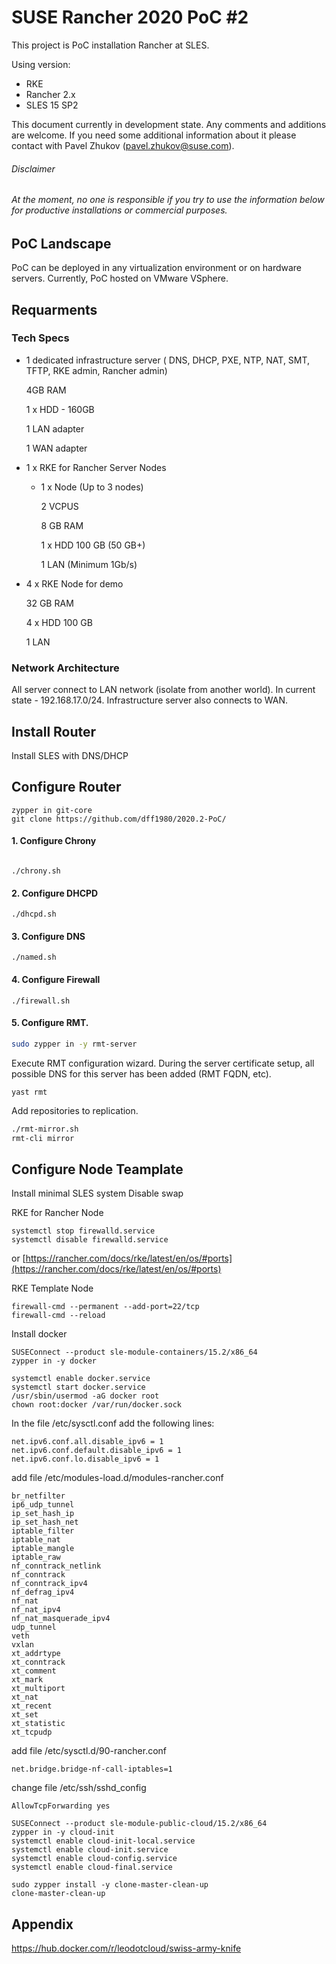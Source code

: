 # SUSE Rancher 2020 PoC #2

This project is PoC installation Rancher at SLES.

Using version:
- RKE
- Rancher 2.x
- SLES 15 SP2

This document currently in development state. Any comments and additions are welcome.
If you need some additional information about it please contact with Pavel Zhukov (pavel.zhukov@suse.com).

###### Disclaimer
###### _At the moment, no one is responsible if you try to use the information below for productive installations or commercial purposes._

## PoC Landscape
PoC can be deployed in any virtualization environment or on hardware servers.
Currently, PoC hosted on VMware VSphere.

## Requarments

### Tech Specs
- 1 dedicated infrastructure server ( DNS, DHCP, PXE, NTP, NAT, SMT, TFTP, RKE admin, Rancher admin)
    
    4GB RAM
    
    1 x HDD - 160GB
    
    1 LAN adapter
    
    1 WAN adapter

- 1 x RKE for Rancher Server Nodes
  
  - 1 x  Node (Up to 3  nodes)
  
     2 VCPUS
     
     8 GB RAM
  
     1 x HDD 100 GB (50 GB+)
  
     1 LAN (Minimum 1Gb/s)
  
- 4 x RKE Node for demo
    
     32 GB RAM
     
     4 x HDD 100 GB
     
     1 LAN

### Network Architecture
All server connect to LAN network (isolate from another world). In current state - 192.168.17.0/24.
Infrastructure server also connects to WAN.

## Install Router
Install SLES with DNS/DHCP

## Configure Router
```
zypper in git-core
git clone https://github.com/dff1980/2020.2-PoC/
```
#### 1. Configure Chrony
```

./chrony.sh
```
#### 2. Configure DHCPD
```
./dhcpd.sh
```
#### 3. Configure DNS
```
./named.sh
```
#### 4. Configure Firewall
```
./firewall.sh
```

#### 5. Configure RMT.
```bash
sudo zypper in -y rmt-server
```
Execute RMT configuration wizard. During the server certificate setup, all possible DNS for this server has been added (RMT FQDN, etc).
```
yast rmt
```
Add repositories to replication.
```bash
./rmt-mirror.sh
rmt-cli mirror
```

## Configure Node Teamplate
Install minimal SLES system
Disable swap

RKE for Rancher Node
```
systemctl stop firewalld.service
systemctl disable firewalld.service
```
or [https://rancher.com/docs/rke/latest/en/os/#ports](https://rancher.com/docs/rke/latest/en/os/#ports)

RKE Template Node
```
firewall-cmd --permanent --add-port=22/tcp
firewall-cmd --reload
```

Install docker
```
SUSEConnect --product sle-module-containers/15.2/x86_64
zypper in -y docker
```
```
systemctl enable docker.service
systemctl start docker.service
/usr/sbin/usermod -aG docker root
chown root:docker /var/run/docker.sock
```


In the file /etc/sysctl.conf add the following lines:
```
net.ipv6.conf.all.disable_ipv6 = 1
net.ipv6.conf.default.disable_ipv6 = 1
net.ipv6.conf.lo.disable_ipv6 = 1
```
add file /etc/modules-load.d/modules-rancher.conf
```
br_netfilter
ip6_udp_tunnel
ip_set_hash_ip
ip_set_hash_net
iptable_filter
iptable_nat
iptable_mangle
iptable_raw
nf_conntrack_netlink
nf_conntrack
nf_conntrack_ipv4
nf_defrag_ipv4
nf_nat
nf_nat_ipv4
nf_nat_masquerade_ipv4
udp_tunnel
veth
vxlan
xt_addrtype
xt_conntrack
xt_comment
xt_mark
xt_multiport
xt_nat
xt_recent
xt_set
xt_statistic
xt_tcpudp
```
add file /etc/sysctl.d/90-rancher.conf
```
net.bridge.bridge-nf-call-iptables=1
```
change file /etc/ssh/sshd_config
```
AllowTcpForwarding yes
```

```
SUSEConnect --product sle-module-public-cloud/15.2/x86_64
zypper in -y cloud-init
systemctl enable cloud-init-local.service
systemctl enable cloud-init.service
systemctl enable cloud-config.service
systemctl enable cloud-final.service

sudo zypper install -y clone-master-clean-up
clone-master-clean-up
```

## Appendix
https://hub.docker.com/r/leodotcloud/swiss-army-knife
